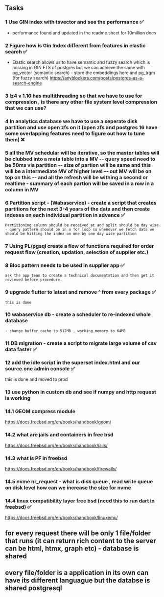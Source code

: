 ## Tasks

### 1 Use GIN index with tsvector and see the performance ✅
 - performance found and updated in the readme sheet for 10million docs

### 2 Figure how is Gin Index different from features in elastic search ✅
 - Elastic search allows us to have semantic and fuzzy search which is missing in GIN FTS of postgres but we can achieve the same with pg_vector (semantic search) - store the embeddings here and pg_trgm (for fuzzy search) https://anyblockers.com/posts/postgres-as-a-search-engine
  

### 3 lz4 v 1.10 has multithreading so that we have to use for compression , is there any other file system level compression that we can use?

### 4 In analytics database we have to use a seperate disk partition and use open zfs on it (open zfs and postgres 16 have some overlapping features need to figure out how to tune them) ❌

### 5 all the MV schedular will be iterative, so the master tables will be clubbed into a meta table into a MV  -- query speed need to be 50ms via partition -- size of partion will be same and this will be a intermediate MV of higher level -- out MV will be on top on this -- and all the refresh will be withing a second or realtime - summary of each partion will be saved in a row  in a column in MV

### 6 Partition script - (Wabaservice) - create a script that creates partitions for the next 3-4 years of the data and then create indexes on each individual partition in advance ✅
    Partitioning column should be received_at and split should be day wise - query pattern should be in a for loop so whenever we fetch data we should be hitting the index on one by one day wise partition 

### 7 Using PL/pgsql create a flow of functions required for order request flow (creation, updation, selection of supplier etc.)

### 8 Bloc pattern needs to be used in supplier app ✅
    ask the app team to create a technical documentation and then get it reviewed before procedure.

### 9 upgrade flutter to  latest and remove ^ from every package ✅
    this is done

### 10 wabaservice db - create a scheduler to re-indexed whole database 
    - change buffer cache to 512MB , working_memory to 64MB

### 11 DB migration - create a script to migrate large volume of csv data faster ✅

### 12 add the idle script in the superset index.html and our source.one admin console  ✅
this is done and moved to prod

### 13 use python in custom db and see if numpy and http request is working

### 14.1 GEOM compress module
https://docs.freebsd.org/en/books/handbook/geom/

### 14.2 what are jails and containers in free bsd 
https://docs.freebsd.org/en/books/handbook/jails/

### 14.3 what is PF in freebsd 
https://docs.freebsd.org/en/books/handbook/firewalls/

### 14.5 nvme nr_request - what is disk queue , read write queue on disk level how can we increase the size for nvme

### 14.4 linux compatibility layer free bsd (need this to run dart in freebsd)  ✅ 
https://docs.freebsd.org/en/books/handbook/linuxemu/

## for every request there will be only 1 file/folder that runs (it can return rich content to the server can be html, htmx, graph etc) - database is shared
## every file/folder is a application in its own can have its different languague but the databse is shared postgresql

